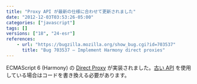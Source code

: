 ```yaml
---
title: "Proxy API が最新の仕様に合わせて更新されました"
date: "2012-12-03T03:53:26-05:00"
categories: ["javascript"]
tags: []
versions: ["18", "24-esr"]
references:
    - url: "https://bugzilla.mozilla.org/show_bug.cgi?id=703537"
      title: "Bug 703537 – Implement Harmony direct proxies"
---
```

ECMAScript 6 (Harmony) の [Direct Proxy](https://developer.mozilla.org/docs/JavaScript/Reference/Global_Objects/Proxy) が実装されました。[古い API](https://developer.mozilla.org/docs/JavaScript/Old_Proxy_API) を使用している場合はコードを書き換える必要があります。
